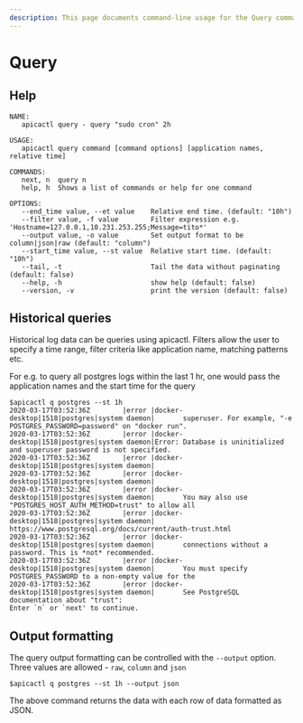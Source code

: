 ```yaml
---
description: This page documents command-line usage for the Query command
---
```


# Query

## Help

```text
NAME:
   apicactl query - query "sudo cron" 2h

USAGE:
   apicactl query command [command options] [application names, relative time]

COMMANDS:
   next, n  query n
   help, h  Shows a list of commands or help for one command

OPTIONS:
   --end_time value, --et value    Relative end time. (default: "10h")
   --filter value, -f value        Filter expression e.g. 'Hostname=127.0.0.1,10.231.253.255;Message=tito*'
   --output value, -o value        Set output format to be column|json|raw (default: "column")
   --start_time value, --st value  Relative start time. (default: "10h")
   --tail, -t                      Tail the data without paginating (default: false)
   --help, -h                      show help (default: false)
   --version, -v                   print the version (default: false)
```

## Historical queries

Historical log data can be queries using apicactl. Filters allow the user to specify a time range, filter criteria like application name, matching patterns etc.

For e.g. to query all postgres logs within the last 1 hr, one would pass the application names and the start time for the query

```text
$apicactl q postgres --st 1h
2020-03-17T03:52:36Z        |error |docker-desktop|1518|postgres|system daemon|       superuser. For example, "-e POSTGRES_PASSWORD=password" on "docker run".
2020-03-17T03:52:36Z        |error |docker-desktop|1518|postgres|system daemon|Error: Database is uninitialized and superuser password is not specified.
2020-03-17T03:52:36Z        |error |docker-desktop|1518|postgres|system daemon|
2020-03-17T03:52:36Z        |error |docker-desktop|1518|postgres|system daemon|
2020-03-17T03:52:36Z        |error |docker-desktop|1518|postgres|system daemon|       You may also use "POSTGRES_HOST_AUTH_METHOD=trust" to allow all
2020-03-17T03:52:36Z        |error |docker-desktop|1518|postgres|system daemon|       https://www.postgresql.org/docs/current/auth-trust.html
2020-03-17T03:52:36Z        |error |docker-desktop|1518|postgres|system daemon|       connections without a password. This is *not* recommended.
2020-03-17T03:52:36Z        |error |docker-desktop|1518|postgres|system daemon|       You must specify POSTGRES_PASSWORD to a non-empty value for the
2020-03-17T03:52:36Z        |error |docker-desktop|1518|postgres|system daemon|       See PostgreSQL documentation about "trust":
Enter `n` or `next' to continue.
```

## Output formatting

The query output formatting can be controlled with the `--output` option. Three values are allowed - `raw`, `column` and `json`

```text
$apicactl q postgres --st 1h --output json
```

The above command returns the data with each row of data formatted as JSON.

